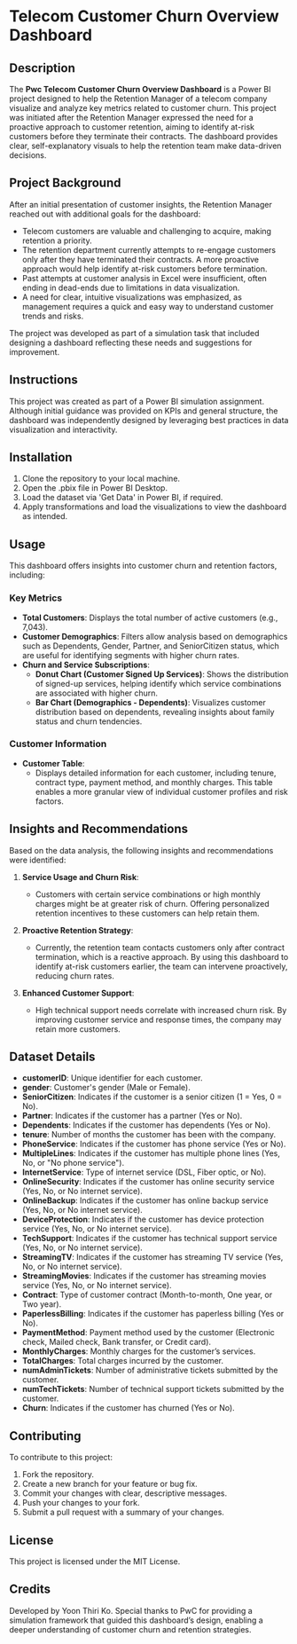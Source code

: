 # Telecom Customer Churn Overview Dashboard

## Description
The **Pwc Telecom Customer Churn Overview Dashboard** is a Power BI project designed to help the Retention Manager of a telecom company visualize and analyze key metrics related to customer churn. This project was initiated after the Retention Manager expressed the need for a proactive approach to customer retention, aiming to identify at-risk customers before they terminate their contracts. The dashboard provides clear, self-explanatory visuals to help the retention team make data-driven decisions.

## Project Background
After an initial presentation of customer insights, the Retention Manager reached out with additional goals for the dashboard:

- Telecom customers are valuable and challenging to acquire, making retention a priority.
- The retention department currently attempts to re-engage customers only after they have terminated their contracts. A more proactive approach would help identify at-risk customers before termination.
- Past attempts at customer analysis in Excel were insufficient, often ending in dead-ends due to limitations in data visualization.
- A need for clear, intuitive visualizations was emphasized, as management requires a quick and easy way to understand customer trends and risks.

The project was developed as part of a simulation task that included designing a dashboard reflecting these needs and suggestions for improvement.

## Instructions
This project was created as part of a Power BI simulation assignment. Although initial guidance was provided on KPIs and general structure, the dashboard was independently designed by leveraging best practices in data visualization and interactivity.

## Installation

1. Clone the repository to your local machine.
2. Open the .pbix file in Power BI Desktop.
3. Load the dataset via 'Get Data' in Power BI, if required.
4. Apply transformations and load the visualizations to view the dashboard as intended.

## Usage
This dashboard offers insights into customer churn and retention factors, including:

### Key Metrics

- **Total Customers**: Displays the total number of active customers (e.g., 7,043).
- **Customer Demographics**: Filters allow analysis based on demographics such as Dependents, Gender, Partner, and SeniorCitizen status, which are useful for identifying segments with higher churn rates.
- **Churn and Service Subscriptions**:
  - **Donut Chart (Customer Signed Up Services)**: Shows the distribution of signed-up services, helping identify which service combinations are associated with higher churn.
  - **Bar Chart (Demographics - Dependents)**: Visualizes customer distribution based on dependents, revealing insights about family status and churn tendencies.

### Customer Information

- **Customer Table**:
  - Displays detailed information for each customer, including tenure, contract type, payment method, and monthly charges. This table enables a more granular view of individual customer profiles and risk factors.

## Insights and Recommendations

Based on the data analysis, the following insights and recommendations were identified:

1. **Service Usage and Churn Risk**:
   - Customers with certain service combinations or high monthly charges might be at greater risk of churn. Offering personalized retention incentives to these customers can help retain them.

2. **Proactive Retention Strategy**:
   - Currently, the retention team contacts customers only after contract termination, which is a reactive approach. By using this dashboard to identify at-risk customers earlier, the team can intervene proactively, reducing churn rates.

3. **Enhanced Customer Support**:
   - High technical support needs correlate with increased churn risk. By improving customer service and response times, the company may retain more customers.

## Dataset Details

- **customerID**: Unique identifier for each customer.
- **gender**: Customer's gender (Male or Female).
- **SeniorCitizen**: Indicates if the customer is a senior citizen (1 = Yes, 0 = No).
- **Partner**: Indicates if the customer has a partner (Yes or No).
- **Dependents**: Indicates if the customer has dependents (Yes or No).
- **tenure**: Number of months the customer has been with the company.
- **PhoneService**: Indicates if the customer has phone service (Yes or No).
- **MultipleLines**: Indicates if the customer has multiple phone lines (Yes, No, or "No phone service").
- **InternetService**: Type of internet service (DSL, Fiber optic, or No).
- **OnlineSecurity**: Indicates if the customer has online security service (Yes, No, or No internet service).
- **OnlineBackup**: Indicates if the customer has online backup service (Yes, No, or No internet service).
- **DeviceProtection**: Indicates if the customer has device protection service (Yes, No, or No internet service).
- **TechSupport**: Indicates if the customer has technical support service (Yes, No, or No internet service).
- **StreamingTV**: Indicates if the customer has streaming TV service (Yes, No, or No internet service).
- **StreamingMovies**: Indicates if the customer has streaming movies service (Yes, No, or No internet service).
- **Contract**: Type of customer contract (Month-to-month, One year, or Two year).
- **PaperlessBilling**: Indicates if the customer has paperless billing (Yes or No).
- **PaymentMethod**: Payment method used by the customer (Electronic check, Mailed check, Bank transfer, or Credit card).
- **MonthlyCharges**: Monthly charges for the customer’s services.
- **TotalCharges**: Total charges incurred by the customer.
- **numAdminTickets**: Number of administrative tickets submitted by the customer.
- **numTechTickets**: Number of technical support tickets submitted by the customer.
- **Churn**: Indicates if the customer has churned (Yes or No).

## Contributing

To contribute to this project:

1. Fork the repository.
2. Create a new branch for your feature or bug fix.
3. Commit your changes with clear, descriptive messages.
4. Push your changes to your fork.
5. Submit a pull request with a summary of your changes.

## License

This project is licensed under the MIT License.

## Credits

Developed by Yoon Thiri Ko. Special thanks to PwC for providing a simulation framework that guided this dashboard’s design, enabling a deeper understanding of customer churn and retention strategies.
